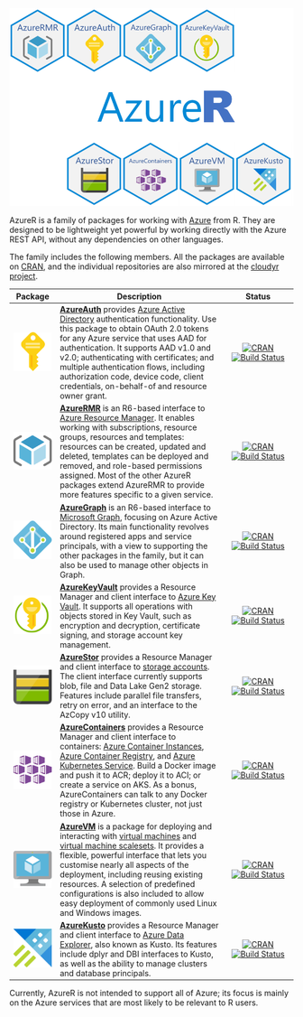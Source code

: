 <p align="center"><a href="https://github.com/Azure/AzureR"><img src="images/logo.png" width=600></a></p>

AzureR is a family of packages for working with [Azure](https://microsoft.com/azure) from R. They are designed to be lightweight yet powerful by working directly with the Azure REST API, without any dependencies on other languages.

The family includes the following members. All the packages are available on [CRAN](https://cloud.r-project.org), and the individual repositories are also mirrored at the [cloudyr project](https://cloudyr.github.io).

| Package | Description |&nbsp;&nbsp;&nbsp;&nbsp;&nbsp;&nbsp;&nbsp;&nbsp;&nbsp;Status&nbsp;&nbsp;&nbsp;&nbsp;&nbsp;&nbsp;&nbsp;&nbsp;&nbsp;|
| :-----: | ----------- | :----: |
| [![AzureAuth](images/AzureAuth.png)](https://github.com/Azure/AzureAuth) | **[AzureAuth](https://github.com/Azure/AzureAuth)** provides [Azure Active Directory](https://docs.microsoft.com/azure/active-directory/develop/index) authentication functionality. Use this package to obtain OAuth 2.0 tokens for any Azure service that uses AAD for authentication. It supports AAD v1.0 and v2.0; authenticating with certificates; and multiple authentication flows, including authorization code, device code, client credentials, on-behalf-of and resource owner grant. | [![CRAN](https://www.r-pkg.org/badges/version/AzureAuth)](https://cran.r-project.org/package=AzureAuth) <br> [![Build Status](https://asiadatascience.visualstudio.com/AzureR/_apis/build/status/Azure.AzureAuth?branchName=master&label=build)](https://asiadatascience.visualstudio.com/AzureR/_build/latest?definitionId=2&branchName=master) |
| [![AzureRMR](images/AzureRMR.png)](https://github.com/Azure/AzureRMR) | **[AzureRMR](https://github.com/Azure/AzureRMR)** is an R6-based interface to [Azure Resource Manager](https://azure.microsoft.com/features/resource-manager/). It enables working with subscriptions, resource groups, resources and templates: resources can be created, updated and deleted, templates can be deployed and removed, and role-based permissions assigned. Most of the other AzureR packages extend AzureRMR to provide more features specific to a given service. | [![CRAN](https://www.r-pkg.org/badges/version/AzureRMR)](https://cran.r-project.org/package=AzureRMR) <br> [![Build Status](https://asiadatascience.visualstudio.com/AzureR/_apis/build/status/Azure.AzureRMR?branchName=master&label=build)](https://asiadatascience.visualstudio.com/AzureR/_build/latest?definitionId=4&branchName=master) |
| [![AzureGraph](images/AzureGraph.png)](https://github.com/Azure/AzureGraph) | **[AzureGraph](https://github.com/Azure/AzureGraph)** is an R6-based interface to [Microsoft Graph](https://developer.microsoft.com/graph/), focusing on Azure Active Directory. Its main functionality revolves around registered apps and service principals, with a view to supporting the other packages in the family, but it can also be used to manage other objects in Graph. | [![CRAN](https://www.r-pkg.org/badges/version/AzureGraph)](https://cran.r-project.org/package=AzureGraph) <br> [![Build Status](https://asiadatascience.visualstudio.com/AzureR/_apis/build/status/Azure.AzureGraph?branchName=master&label=build)](https://asiadatascience.visualstudio.com/AzureR/_build/latest?definitionId=5&branchName=master) |
| [![AzureKeyVault](images/AzureKeyVault.png)](https://github.com/Azure/AzureKeyVault) | **[AzureKeyVault](https://github.com/Azure/AzureKeyVault)** provides a Resource Manager and client interface to [Azure Key Vault](https://azure.microsoft.com/services/key-vault/). It supports all operations with objects stored in Key Vault, such as encryption and decryption, certificate signing, and storage account key management. | [![CRAN](https://www.r-pkg.org/badges/version/AzureKeyVault)](https://cran.r-project.org/package=AzureKeyVault) <br> [![Build Status](https://asiadatascience.visualstudio.com/AzureR/_apis/build/status/Azure.AzureKeyVault?branchName=master&label=build)](https://asiadatascience.visualstudio.com/AzureR/_build/latest?definitionId=9&branchName=master) |
| [![AzureStor](images/AzureStor.png)](https://github.com/Azure/AzureStor) | **[AzureStor](https://github.com/Azure/AzureStor)** provides a Resource Manager and client interface to [storage accounts](https://azure.microsoft.com/Services/Storage). The client interface currently supports blob, file and Data Lake Gen2 storage. Features include parallel file transfers, retry on error, and an interface to the AzCopy v10 utility. | [![CRAN](https://www.r-pkg.org/badges/version/AzureStor)](https://cran.r-project.org/package=AzureStor) <br> [![Build Status](https://asiadatascience.visualstudio.com/AzureR/_apis/build/status/Azure.AzureStor?branchName=master&label=build)](https://asiadatascience.visualstudio.com/AzureR/_build/latest?definitionId=3&branchName=master) |
| [![AzureContainers](images/AzureContainers.png)](https://github.com/Azure/AzureContainers) | **[AzureContainers](https://github.com/Azure/AzureContainers)** provides a Resource Manager and client interface to containers: [Azure Container Instances](https://azure.microsoft.com/services/container-instances/), [Azure Container Registry](https://azure.microsoft.com/services/container-registry/), and [Azure Kubernetes Service](https://azure.microsoft.com/services/kubernetes-service/). Build a Docker image and push it to ACR; deploy it to ACI; or create a service on AKS. As a bonus, AzureContainers can talk to any Docker registry or Kubernetes cluster, not just those in Azure. | [![CRAN](https://www.r-pkg.org/badges/version/AzureContainers)](https://cran.r-project.org/package=AzureContainers) <br> [![Build Status](https://asiadatascience.visualstudio.com/AzureR/_apis/build/status/Azure.AzureContainers?branchName=master&label=build)](https://asiadatascience.visualstudio.com/AzureR/_build/latest?definitionId=6&branchName=master) |
| [![AzureVM](images/AzureVM.png)](https://github.com/Azure/AzureVM) | **[AzureVM](https://github.com/Azure/AzureVM)** is a package for deploying and interacting with [virtual machines](https://azure.microsoft.com/services/virtual-machines/) and [virtual machine scalesets](https://azure.microsoft.com/services/virtual-machine-scale-sets/). It provides a flexible, powerful interface that lets you customise nearly all aspects of the deployment, including reusing existing resources. A selection of predefined configurations is also included to allow easy deployment of commonly used Linux and Windows images. | [![CRAN](https://www.r-pkg.org/badges/version/AzureVM)](https://cran.r-project.org/package=AzureVM) <br> [![Build Status](https://asiadatascience.visualstudio.com/AzureR/_apis/build/status/Azure.AzureVM?branchName=master&label=build)](https://asiadatascience.visualstudio.com/AzureR/_build/latest?definitionId=7&branchName=master) |
| [![AzureKusto](images/AzureKusto.png)](https://github.com/Azure/AzureKusto) | **[AzureKusto](https://github.com/Azure/AzureKusto)** provides a Resource Manager and client interface to [Azure Data Explorer](https://azure.microsoft.com/services/data-explorer), also known as Kusto. Its features include dplyr and DBI interfaces to Kusto, as well as the ability to manage clusters and database principals. | [![CRAN](https://www.r-pkg.org/badges/version/AzureKusto)](https://cran.r-project.org/package=AzureKusto) <br> [![Build Status](https://asiadatascience.visualstudio.com/AzureR/_apis/build/status/Azure.AzureKusto?branchName=master&label=build)](https://asiadatascience.visualstudio.com/AzureR/_build/latest?definitionId=8&branchName=master) |

Currently, AzureR is not intended to support all of Azure; its focus is mainly on the Azure services that are most likely to be relevant to R users.

